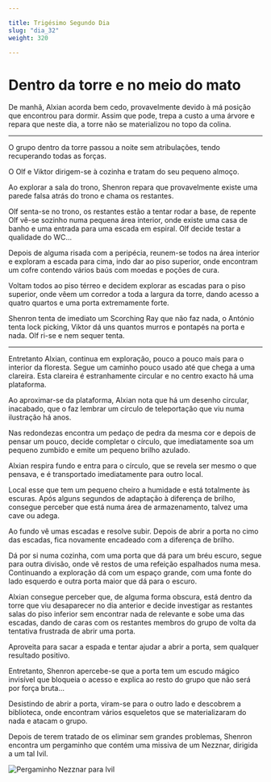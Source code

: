 ```yaml
---

title: Trigésimo Segundo Dia
slug: "dia_32"
weight: 320

---
```


# Dentro da torre e no meio do mato

De manhã, Alxian acorda bem cedo, provavelmente devido à má posição que encontrou para dormir. Assim que pode, trepa a custo a uma árvore e repara que neste dia, a torre não se materializou no topo da colina.

---

O grupo dentro da torre passou a noite sem atribulações, tendo recuperando todas as forças.

O Olf e Viktor dirigem-se à cozinha e tratam do seu pequeno almoço.

Ao explorar a sala do trono, Shenron repara que provavelmente existe uma parede falsa atrás do trono e chama os restantes.

Olf senta-se no trono, os restantes estão a tentar rodar a base, de repente Olf vê-se sozinho numa pequena área interior, onde existe uma casa de banho e uma entrada para uma escada em espiral. Olf decide testar a qualidade do WC...

Depois de alguma risada com a peripécia, reunem-se todos na área interior e exploram a escada para cima, indo dar ao piso superior, onde encontram um cofre contendo vários baús com moedas e poções de cura.

Voltam todos ao piso térreo e decidem explorar as escadas para o piso superior, onde vêem um corredor a toda a largura da torre, dando acesso a quatro quartos e uma porta extremamente forte.

Shenron tenta de imediato um Scorching Ray que não faz nada, o António tenta lock picking, Viktor dá uns quantos murros e pontapés na porta e nada. Olf ri-se e nem sequer tenta.

---

Entretanto Alxian, continua em exploração, pouco a pouco mais para o interior da floresta. Segue um caminho pouco usado até que chega a uma clareira. Esta clareira é estranhamente circular e no centro exacto há uma plataforma.

Ao aproximar-se da plataforma, Alxian nota que há um desenho circular, inacabado, que o faz lembrar um círculo de teleportação que viu numa ilustração há anos.

Nas redondezas encontra um pedaço de pedra da mesma cor e depois de pensar um pouco, decide completar o círculo, que imediatamente soa um pequeno zumbido e emite um pequeno brilho azulado.

Alxian respira fundo e entra para o círculo, que se revela ser mesmo o que pensava, e é transportado imediatamente para outro local.

Local esse que tem um pequeno cheiro a humidade e está totalmente às escuras. Após alguns segundos de adaptação à diferença de brilho, consegue perceber que está numa área de armazenamento, talvez uma cave ou adega.

Ao fundo vê umas escadas e resolve subir. Depois de abrir a porta no cimo das escadas, fica novamente encadeado com a diferença de brilho.

Dá por si numa cozinha, com uma porta que dá para um bréu escuro, segue para outra divisão, onde vê restos de uma refeição espalhados numa mesa. Continuando a exploração dá com um espaço grande, com uma fonte do lado esquerdo e outra porta maior que dá para o escuro.

Alxian consegue perceber que, de alguma forma obscura, está dentro da torre que viu desaparecer no dia anterior e decide investigar as restantes salas do piso inferior sem encontrar nada de relevante e sobe uma das escadas, dando de caras com os restantes membros do grupo de volta da tentativa frustrada de abrir uma porta.

Aproveita para sacar a espada e tentar ajudar a abrir a porta, sem qualquer resultado positivo.

Entretanto, Shenron apercebe-se que a porta tem um escudo mágico invisível que bloqueia o acesso e explica ao resto do grupo que não será por força bruta...

Desistindo de abrir a porta, viram-se para o outro lado e descobrem a biblioteca, onde encontram vários esqueletos que se materializaram do nada e atacam o grupo.

Depois de terem tratado de os eliminar sem grandes problemas, Shenron encontra um pergaminho que contém uma missiva de um Nezznar, dirigida a um tal Ivil.

![Pergaminho Nezznar para Ivil](/images/NezznarToIvil.png)

